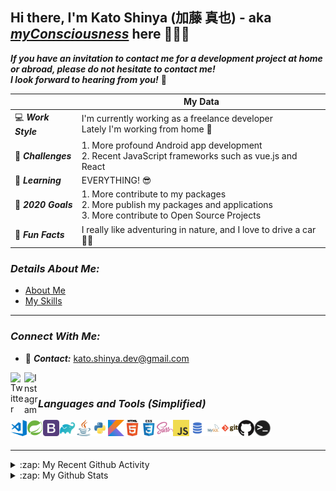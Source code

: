 ## Hi there, I'm Kato Shinya (加藤 真也) - aka [**_myConsciousness_**](https://github.com/myConsciousness/) here 👋👨‍💻

**_If you have an invitation to contact me for a development project at home or abroad, please do not hesitate to contact me!_** <br>
**_I look forward to hearing from you!_** 🍺

|                     | My Data                                                                                                                           |
| :------------------ | --------------------------------------------------------------------------------------------------------------------------------- |
| 💻 **_Work Style_** | I'm currently working as a freelance developer<br> Lately I'm working from home 🏡                                                |
| 🧐 **_Challenges_** | 1. More profound Android app development<br> 2. Recent JavaScript frameworks such as vue.js and React                             |
| 🐧 **_Learning_**   | EVERYTHING! 😎                                                                                                                    |
| 🗻 **_2020 Goals_** | 1. More contribute to my packages<br> 2. More publish my packages and applications<br> 3. More contribute to Open Source Projects |
| 🐣 **_Fun Facts_**  | I really like adventuring in nature, and I love to drive a car 🚗🌄                                                               |

### **_Details About Me:_**

- [About Me](https://github.com/myConsciousness/myConsciousness/blob/master/details/AboutMe.md)
- [My Skills](https://github.com/myConsciousness/myConsciousness/blob/master/details/MySkills.md)

---

### **_Connect With Me:_**

- 📧 **_Contact:_** kato.shinya.dev@gmail.com

[<img align="left" alt="Twitter" width="22px" src="https://cdn.jsdelivr.net/npm/simple-icons@v3/icons/twitter.svg" />][twitter]
[<img align="left" alt="Instagram" width="22px" src="https://cdn.jsdelivr.net/npm/simple-icons@v3/icons/instagram.svg" />][instagram]

<br />

### **_Languages and Tools (Simplified)_**

<img align="left" alt="Visual Studio Code" width="26px" src="https://raw.githubusercontent.com/github/explore/80688e429a7d4ef2fca1e82350fe8e3517d3494d/topics/visual-studio-code/visual-studio-code.png" />
<img align="left" alt="Spring Boot" width="26px" src="https://raw.githubusercontent.com/github/explore/80688e429a7d4ef2fca1e82350fe8e3517d3494d/topics/spring-boot/spring-boot.png" />
<img align="left" alt="Bootstrap" width="26px" src="https://raw.githubusercontent.com/github/explore/80688e429a7d4ef2fca1e82350fe8e3517d3494d/topics/bootstrap/bootstrap.png" />
<img align="left" alt="Gradle" width="26px" src="https://raw.githubusercontent.com/github/explore/80688e429a7d4ef2fca1e82350fe8e3517d3494d/topics/gradle/gradle.png" />
<img align="left" alt="Java" width="26px" src="https://raw.githubusercontent.com/github/explore/80688e429a7d4ef2fca1e82350fe8e3517d3494d/topics/java/java.png" />
<img align="left" alt="Python" width="26px" src="https://raw.githubusercontent.com/github/explore/80688e429a7d4ef2fca1e82350fe8e3517d3494d/topics/python/python.png" />
<img align="left" alt="Kotlin" width="26px" src="https://raw.githubusercontent.com/github/explore/80688e429a7d4ef2fca1e82350fe8e3517d3494d/topics/kotlin/kotlin.png" />
<img align="left" alt="HTML5" width="26px" src="https://raw.githubusercontent.com/github/explore/80688e429a7d4ef2fca1e82350fe8e3517d3494d/topics/html/html.png" />
<img align="left" alt="CSS3" width="26px" src="https://raw.githubusercontent.com/github/explore/80688e429a7d4ef2fca1e82350fe8e3517d3494d/topics/css/css.png" />
<img align="left" alt="Sass" width="26px" src="https://raw.githubusercontent.com/github/explore/80688e429a7d4ef2fca1e82350fe8e3517d3494d/topics/sass/sass.png" />
<img align="left" alt="JavaScript" width="26px" src="https://raw.githubusercontent.com/github/explore/80688e429a7d4ef2fca1e82350fe8e3517d3494d/topics/javascript/javascript.png" />
<img align="left" alt="SQL" width="26px" src="https://raw.githubusercontent.com/github/explore/80688e429a7d4ef2fca1e82350fe8e3517d3494d/topics/sql/sql.png" />
<img align="left" alt="MySQL" width="26px" src="https://raw.githubusercontent.com/github/explore/80688e429a7d4ef2fca1e82350fe8e3517d3494d/topics/mysql/mysql.png" />
<img align="left" alt="Git" width="26px" src="https://raw.githubusercontent.com/github/explore/80688e429a7d4ef2fca1e82350fe8e3517d3494d/topics/git/git.png" />
<img align="left" alt="GitHub" width="26px" src="https://raw.githubusercontent.com/github/explore/78df643247d429f6cc873026c0622819ad797942/topics/github/github.png" />
<img align="left" alt="Terminal" width="26px" src="https://raw.githubusercontent.com/github/explore/80688e429a7d4ef2fca1e82350fe8e3517d3494d/topics/terminal/terminal.png" />

<br />
<br />

---

<details>
  <summary>:zap: My Recent Github Activity</summary>

<!--START_SECTION:activity-->

<!--END_SECTION:activity-->

</details>

<details>
  <summary>:zap: My Github Stats</summary>

  <img align="left" alt="Kato Shinya's Github Stats" src="https://github-readme-stats.codestackr.vercel.app/api?username=myConsciousness&show_icons=true&hide_border=true" />

</details>

[twitter]: https://twitter.com/thinkit_shinya
[instagram]: https://instagram.com/thinkit_shinya
